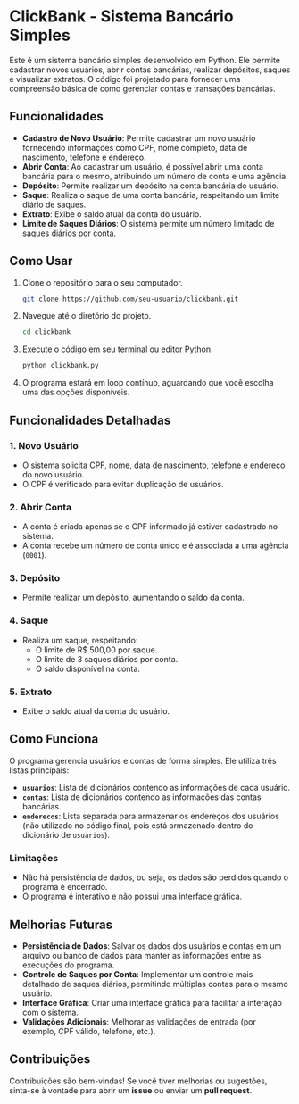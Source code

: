 # ClickBank - Sistema Bancário Simples

Este é um sistema bancário simples desenvolvido em Python. Ele permite cadastrar novos usuários, abrir contas bancárias, realizar depósitos, saques e visualizar extratos. O código foi projetado para fornecer uma compreensão básica de como gerenciar contas e transações bancárias.

## Funcionalidades

- **Cadastro de Novo Usuário**: Permite cadastrar um novo usuário fornecendo informações como CPF, nome completo, data de nascimento, telefone e endereço.
- **Abrir Conta**: Ao cadastrar um usuário, é possível abrir uma conta bancária para o mesmo, atribuindo um número de conta e uma agência.
- **Depósito**: Permite realizar um depósito na conta bancária do usuário.
- **Saque**: Realiza o saque de uma conta bancária, respeitando um limite diário de saques.
- **Extrato**: Exibe o saldo atual da conta do usuário.
- **Limite de Saques Diários**: O sistema permite um número limitado de saques diários por conta.

## Como Usar

1. Clone o repositório para o seu computador.
    ```bash
    git clone https://github.com/seu-usuario/clickbank.git
    ```
2. Navegue até o diretório do projeto.
    ```bash
    cd clickbank
    ```
3. Execute o código em seu terminal ou editor Python.
    ```bash
    python clickbank.py
    ```
4. O programa estará em loop contínuo, aguardando que você escolha uma das opções disponíveis.

## Funcionalidades Detalhadas

### 1. **Novo Usuário**
   - O sistema solicita CPF, nome, data de nascimento, telefone e endereço do novo usuário.
   - O CPF é verificado para evitar duplicação de usuários.

### 2. **Abrir Conta**
   - A conta é criada apenas se o CPF informado já estiver cadastrado no sistema.
   - A conta recebe um número de conta único e é associada a uma agência (`0001`).

### 3. **Depósito**
   - Permite realizar um depósito, aumentando o saldo da conta.

### 4. **Saque**
   - Realiza um saque, respeitando:
     - O limite de R$ 500,00 por saque.
     - O limite de 3 saques diários por conta.
     - O saldo disponível na conta.

### 5. **Extrato**
   - Exibe o saldo atual da conta do usuário.

## Como Funciona

O programa gerencia usuários e contas de forma simples. Ele utiliza três listas principais:
- **`usuarios`**: Lista de dicionários contendo as informações de cada usuário.
- **`contas`**: Lista de dicionários contendo as informações das contas bancárias.
- **`enderecos`**: Lista separada para armazenar os endereços dos usuários (não utilizado no código final, pois está armazenado dentro do dicionário de `usuarios`).

### Limitações
- Não há persistência de dados, ou seja, os dados são perdidos quando o programa é encerrado.
- O programa é interativo e não possui uma interface gráfica.

## Melhorias Futuras

- **Persistência de Dados**: Salvar os dados dos usuários e contas em um arquivo ou banco de dados para manter as informações entre as execuções do programa.
- **Controle de Saques por Conta**: Implementar um controle mais detalhado de saques diários, permitindo múltiplas contas para o mesmo usuário.
- **Interface Gráfica**: Criar uma interface gráfica para facilitar a interação com o sistema.
- **Validações Adicionais**: Melhorar as validações de entrada (por exemplo, CPF válido, telefone, etc.).

## Contribuições

Contribuições são bem-vindas! Se você tiver melhorias ou sugestões, sinta-se à vontade para abrir um **issue** ou enviar um **pull request**.
